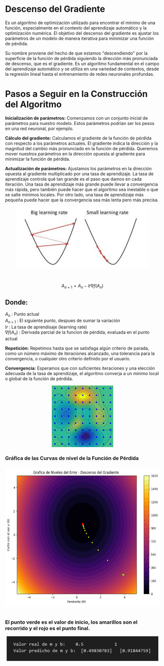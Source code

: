 # Descenso del Gradiente
Es un algoritmo de optimización utilizado para encontrar el mínimo de una función, especialmente en el contexto del aprendizaje automático y la optimización numérica. El objetivo del descenso del gradiente es ajustar los parámetros de un modelo de manera iterativa para minimizar una función de pérdida.

Su nombre proviene del hecho de que estamos "descendiendo" por la superficie de la función de pérdida siguiendo la dirección más pronunciada de descenso, que es el gradiente. Es un algoritmo fundamental en el campo del aprendizaje automático y se utiliza en una variedad de contextos, desde la regresión lineal hasta el entrenamiento de redes neuronales profundas.

# Pasos a Seguir en la Construcción del Algoritmo

**Inicialización de parámetros:** Comenzamos con un conjunto inicial de parámetros para nuestro modelo. Estos parámetros podrían ser los pesos en una red neuronal, por ejemplo.

**Cálculo del gradiente:** Calculamos el gradiente de la función de pérdida con respecto a los parámetros actuales. El gradiente indica la dirección y la magnitud del cambio más pronunciado en la función de pérdida. Queremos mover nuestros parámetros en la dirección opuesta al gradiente para minimizar la función de pérdida.

**Actualización de parámetros:** Ajustamos los parámetros en la dirección opuesta al gradiente multiplicado por una tasa de aprendizaje. La tasa de aprendizaje controla qué tan grande es el paso que damos en cada iteración. Una tasa de aprendizaje más grande puede llevar a convergencia más rápida, pero también puede hacer que el algoritmo sea inestable o que se salte mínimos locales. Por otro lado, una tasa de aprendizaje más pequeña puede hacer que la convergencia sea más lenta pero más precisa.



<p align="center">
<img src="images/lr.png"  height=200>
</p>

<br>


$$A_{n+1} = A_n -lr\nabla f(A_n)$$

## Donde:
$A_n$ : Punto actual                                                                                  <br>
$A_{n+1}$ : El siguiente punto, despues de sumar la variación                                         <br>
$lr$ : La tasa de aprendisaje (learning rate)                                                         <br>
$\nabla f(A_n)$ : Derivada parcial de la funcion de pérdida, evaluada en el punto actual              <br>



**Repetición:** Repetimos hasta que se satisfaga algún criterio de parada, como un número máximo de iteraciones alcanzado, una tolerancia para la convergencia, o cualquier otro criterio definido por el usuario.

**Convergencia:** Esperamos que con suficientes iteraciones y una elección adecuada de la tasa de aprendizaje, el algoritmo converja a un mínimo local o global de la función de pérdida.

<p align="center">
<img src="images/dgs.gif"  height=200>
</p>

<h3> Gráfica de las Curvas de nivel de la Función de Pérdida <h3>

<p align="center">
<img src="images/ddg1.png"  height=450>
</p>

<br>
El punto verde es el valor de inicio, los amarillos son el recorrido y el rojo es el punto final.

<p align="center">
<img src="images/valores1.png"  height=80>
</p>